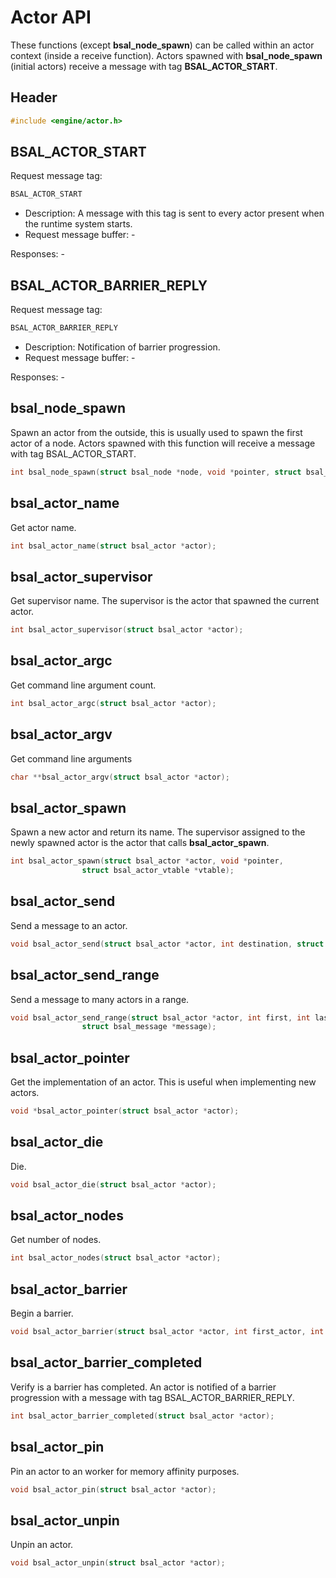# Actor API

These functions (except **bsal_node_spawn**) can be called within an actor context (inside a receive function).
Actors spawned with **bsal_node_spawn** (initial actors) receive a message with tag **BSAL_ACTOR_START**.

## Header

```C
#include <engine/actor.h>
```

## BSAL_ACTOR_START

Request message tag:

```C
BSAL_ACTOR_START
```

- Description: A message with this tag is sent to every actor present when the runtime system starts.
- Request message buffer: -

Responses: -

## BSAL_ACTOR_BARRIER_REPLY

Request message tag:

```C
BSAL_ACTOR_BARRIER_REPLY
```

- Description: Notification of barrier progression.
- Request message buffer: -

Responses: -

## bsal_node_spawn

Spawn an actor from the outside, this is usually used to spawn the first actor of a node.
Actors spawned with this function will receive a message with tag BSAL_ACTOR_START.

```C
int bsal_node_spawn(struct bsal_node *node, void *pointer, struct bsal_actor_vtable *vtable);
```

## bsal_actor_name

Get actor name.

```C
int bsal_actor_name(struct bsal_actor *actor);
```

## bsal_actor_supervisor

Get supervisor name. The supervisor is the actor that spawned the current
actor.

```C
int bsal_actor_supervisor(struct bsal_actor *actor);
```

## bsal_actor_argc

Get command line argument count.

```C
int bsal_actor_argc(struct bsal_actor *actor);
```

## bsal_actor_argv

Get command line arguments

```C
char **bsal_actor_argv(struct bsal_actor *actor);
```

## bsal_actor_spawn

Spawn a new actor and return its name. The supervisor assigned to the newly spawned actor is the actor
that calls **bsal_actor_spawn**.

```C
int bsal_actor_spawn(struct bsal_actor *actor, void *pointer,
                struct bsal_actor_vtable *vtable);
```

## bsal_actor_send

Send a message to an actor.

```C
void bsal_actor_send(struct bsal_actor *actor, int destination, struct bsal_message *message);
```

## bsal_actor_send_range

Send a message to many actors in a range.

```C
void bsal_actor_send_range(struct bsal_actor *actor, int first, int last,
                struct bsal_message *message);
```

## bsal_actor_pointer

Get the implementation of an actor. This is useful when implementing new
actors.

```C
void *bsal_actor_pointer(struct bsal_actor *actor);
```

##  bsal_actor_die

Die.

```C
void bsal_actor_die(struct bsal_actor *actor);
```

## bsal_actor_nodes

Get number of nodes.

```C
int bsal_actor_nodes(struct bsal_actor *actor);
```

## bsal_actor_barrier

Begin a barrier.

```C
void bsal_actor_barrier(struct bsal_actor *actor, int first_actor, int last_actor);
```

## bsal_actor_barrier_completed

Verify is a barrier has completed. An actor is notified
of a barrier progression with a message with tag
BSAL_ACTOR_BARRIER_REPLY.

```C
int bsal_actor_barrier_completed(struct bsal_actor *actor);
```

## bsal_actor_pin

Pin an actor to an worker for memory affinity purposes.

```C
void bsal_actor_pin(struct bsal_actor *actor);
```

## bsal_actor_unpin

Unpin an actor.

```C
void bsal_actor_unpin(struct bsal_actor *actor);
```


